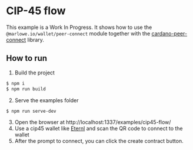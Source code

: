 # CIP-45 flow

This example is a Work In Progress. It shows how to use the `@marlowe.io/wallet/peer-connect` module together with the [cardano-peer-connect](https://github.com/fabianbormann/cardano-peer-connect) library.

## How to run

1. Build the project
```bash
$ npm i
$ npm run build
```
2. Serve the examples folder
```bash
$ npm run serve-dev
```
3. Open the browser at http://localhost:1337/examples/cip45-flow/
4. Use a cip45 wallet like [Eternl](https://eternl.io/) and scan the QR code to connect to the wallet
5. After the prompt to connect, you can click the create contract button.
